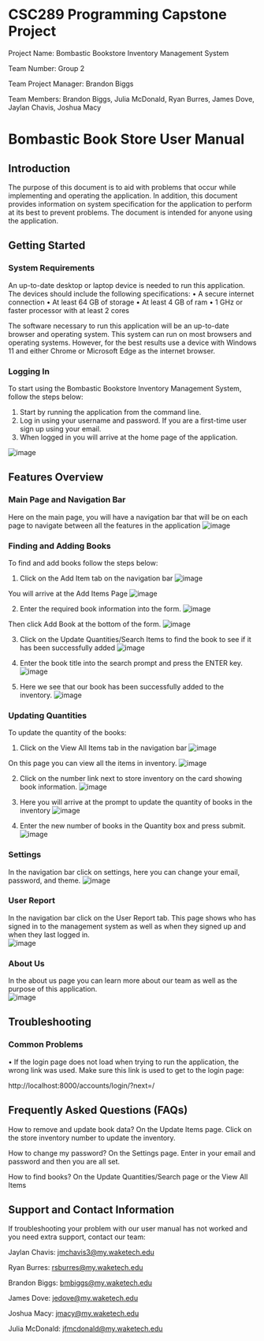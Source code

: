 # CSC289 Programming Capstone Project


Project Name: Bombastic Bookstore Inventory Management System

Team Number: Group 2

Team Project Manager: Brandon Biggs

Team Members: Brandon Biggs, Julia McDonald, Ryan Burres, James Dove, Jaylan Chavis, Joshua Macy



# Bombastic Book Store User Manual

 

## Introduction

The purpose of this document is to aid with problems that occur while implementing and operating the application. In addition, this document provides information on system specification for the application to perform at its best to prevent problems. The document is intended for anyone using the application.
 

## Getting Started

### System Requirements
An up-to-date desktop or laptop device is needed to run this application. The devices should include the following specifications:
•	A secure internet connection
•	At least 64 GB of storage
•	At least 4 GB of ram
•	1 GHz or faster processor with at least 2 cores

The software necessary to run this application will be an up-to-date browser and operating system. This system can run on most browsers and operating systems. However, for the best results use a device with Windows 11 and either Chrome or Microsoft Edge as the internet browser.
 
### Logging In
To start using the Bombastic Bookstore Inventory Management System, follow the steps below:
1.	Start by running the application from the command line.
2.	Log in using your username and password. If you are a first-time user sign up using your email.
3.	When logged in you will arrive at the home page of the application.

![image](https://github.com/user-attachments/assets/1bc5612a-143d-4032-b516-9993cea47a8e)


## Features Overview

### Main Page and Navigation Bar
Here on the main page, you will have a navigation bar that will be on each page to navigate between all the features in the application
![image](https://github.com/user-attachments/assets/e32f9fea-c184-4531-a15c-c198b280273f)
 

### Finding and Adding Books
To find and add books follow the steps below:

1.	Click on the Add Item tab on the navigation bar 
![image](https://github.com/user-attachments/assets/267a1a34-e126-4b59-b76f-4ac68e3b4f50)

You will arrive at the Add Items Page 
![image](https://github.com/user-attachments/assets/5458b9bb-b02e-4447-8c11-1341eb5d11dc)

2.	Enter the required book information into the form.
![image](https://github.com/user-attachments/assets/1bcc8654-42e5-49bb-bd7c-370554825448)

Then click Add Book at the bottom of the form. 
![image](https://github.com/user-attachments/assets/af897e30-b6cb-4788-be15-aaae2b33b70f)


3.	Click on the Update Quantities/Search Items to find the book to see if it has been successfully added 
![image](https://github.com/user-attachments/assets/b6b07280-556f-4588-bc34-485e4b65be09)


4.	Enter the book title into the search prompt and press the ENTER key. 
![image](https://github.com/user-attachments/assets/4561eab5-9767-4907-acf4-831968193fa5)


5.	Here we see that our book has been successfully added to the inventory.
![image](https://github.com/user-attachments/assets/1c30242f-309d-46e2-bd88-6ef7a2b1b627)


### Updating Quantities
To update the quantity of the books:
1.	Click on the View All Items tab in the navigation bar
![image](https://github.com/user-attachments/assets/6c5e631d-98b1-4b60-8c8f-600068be5974)


On this page you can view all the items in inventory.
![image](https://github.com/user-attachments/assets/89ab3c04-15a4-44f5-99d3-39bcc91dd354)


2.	Click on the number link next to store inventory on the card showing book information.
![image](https://github.com/user-attachments/assets/d991f2ff-a5a2-466f-aef3-2957086afbfc)


3.	Here you will arrive at the prompt to update the quantity of books in the inventory
![image](https://github.com/user-attachments/assets/10549fcd-6a75-425c-8932-8d0ffe3112a6)


4.	Enter the new number of books in the Quantity box and press submit.
![image](https://github.com/user-attachments/assets/c1376ac8-a603-47e3-9dd4-0139aaff6469)


### Settings
In the navigation bar click on settings, here you can change your email, password, and theme. 
![image](https://github.com/user-attachments/assets/c178ee3c-a731-4edd-88eb-85ee5c4239df)


### User Report
In the navigation bar click on the User Report tab. This page shows who has signed in to the management system as well as when they signed up and when they last logged in.  
![image](https://github.com/user-attachments/assets/11e2cbcd-07be-46f5-8851-1f3877950708)


### About Us
In the about us page you can learn more about our team as well as the purpose of this application.  
![image](https://github.com/user-attachments/assets/5a6ebbb3-78aa-429a-a9d0-e961cf90e65d)

 
## Troubleshooting

### Common Problems
•	If the login page does not load when trying to run the application, the wrong link was used. Make sure this link is used to get to the login page:

http://localhost:8000/accounts/login/?next=/
 

## Frequently Asked Questions (FAQs)

How to remove and update book data?
On the Update Items page. Click on the store inventory number to update the inventory.

How to change my password?
On the Settings page. Enter in your email and password and then you are all set.

How to find books?
On the Update Quantities/Search page or the View All Items
 

## Support and Contact Information

If troubleshooting your problem with our user manual has not worked and you need extra support, contact our team:

Jaylan Chavis: jmchavis3@my.waketech.edu

Ryan Burres: rsburres@my.waketech.edu

Brandon Biggs: bmbiggs@my.waketech.edu

James Dove: jedove@my.waketech.edu

Joshua Macy: jmacy@my.waketech.edu

Julia McDonald: jfmcdonald@my.waketech.edu
